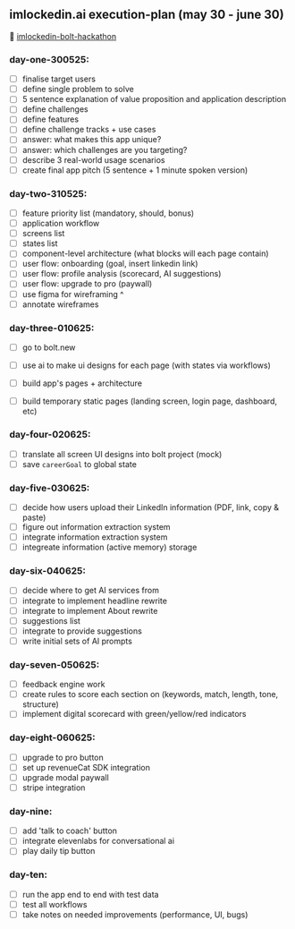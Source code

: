 ## imlockedin.ai execution-plan (may 30 - june 30) <br>
🔗 [imlockedin-bolt-hackathon](https://chatgpt.com/c/6839eed6-2798-8011-af01-9cecb4c35f57) <br>
### day-one-300525:
- [ ] finalise target users
- [ ] define single problem to solve
- [ ] 5 sentence explanation of value proposition and application description
- [ ] define challenges
- [ ] define features
- [ ] define challenge tracks + use cases
- [ ] answer: what makes this app unique?
- [ ] answer: which challenges are you targeting?
- [ ] describe 3 real-world usage scenarios
- [ ] create final app pitch (5 sentence + 1 minute spoken version)

### day-two-310525:
- [ ] feature priority list (mandatory, should, bonus)
- [ ] application workflow
- [ ] screens list
- [ ] states list
- [ ] component-level architecture (what blocks will each page contain)
- [ ] user flow: onboarding (goal, insert linkedin link)
- [ ] user flow: profile analysis (scorecard, AI suggestions)
- [ ] user flow: upgrade to pro (paywall)
- [ ] use figma for wireframing ^
- [ ] annotate wireframes

### day-three-010625:
- [ ] go to bolt.new
- [ ] use ai to make ui designs for each page (with states via workflows)
- [ ] build app's pages + architecture
- [ ] build temporary static pages (landing screen, login page, dashboard, etc)


### day-four-020625:
- [ ] translate all screen UI designs into bolt project (mock)
- [ ] save `careerGoal` to global state

### day-five-030625:
- [ ] decide how users upload their LinkedIn information (PDF, link, copy & paste)
- [ ] figure out information extraction system
- [ ] integrate information extraction system
- [ ] integreate information (active memory) storage

### day-six-040625:
- [ ] decide where to get AI services from
- [ ] integrate to implement headline rewrite
- [ ] integrate to implement About rewrite
- [ ] suggestions list
- [ ] integrate to provide suggestions
- [ ] write initial sets of AI prompts

### day-seven-050625:
- [ ] feedback engine work
- [ ] create rules to score each section on (keywords, match, length, tone, structure)
- [ ] implement digital scorecard with green/yellow/red indicators

### day-eight-060625:
- [ ] upgrade to pro button
- [ ] set up revenueCat SDK integration
- [ ] upgrade modal paywall
- [ ] stripe integration

### day-nine:
- [ ] add 'talk to coach' button
- [ ] integrate elevenlabs for conversational ai
- [ ] play daily tip button

### day-ten:
- [ ] run the app end to end with test data
- [ ] test all workflows
- [ ] take notes on needed improvements (performance, UI, bugs)